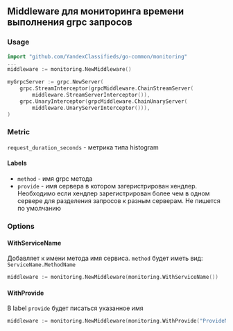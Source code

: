 ## Middleware для мониторинга времени выполнения grpc запросов

### Usage
```go
import "github.com/YandexClassifieds/go-common/monitoring"
...
middleware := monitoring.NewMiddleware()

myGrpcServer := grpc.NewServer(
    grpc.StreamInterceptor(grpcMiddleware.ChainStreamServer(
    	middleware.StreamServerInterceptor()),
    grpc.UnaryInterceptor(grpcMiddleware.ChainUnaryServer(
    	middleware.UnaryServerInterceptor())),
)
```
### Metric
`request_duration_seconds` - метрика типа histogram

#### Labels
* `method` - имя grpc метода
* `provide` - имя сервера в котором загеристрирован хендлер. Необходимо если хендлер зарегистрирован более чем в одном сервере для разделения запросов к разным серверам.
Не пишется по умолчанию
  
### Options
#### WithServiceName
Добавляет к имени метода имя сервиса. `method` будет иметь вид: `ServiceName.MethodName`
```go
middleware := monitoring.NewMiddleware(monitoring.WithServiceName())
```
#### WithProvide
В label `provide` будет писаться указанное имя
```go
middleware := monitoring.NewMiddleware(monitoring.WithProvide("ProvideName"))
```

